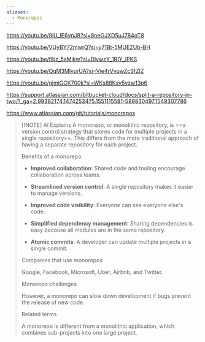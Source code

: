 ```yaml
---
aliases:
  - Monorepos
---
```

https://youtu.be/9iU_IE6vnJ8?si=8neGJXD5uJ784qT8

https://youtu.be/VUyBY72mwrQ?si=y71Bt-5MUEZUb-BH

https://youtu.be/flbz_5aMikw?si=DlvwzY_1RIY_IPKS

https://youtu.be/QqM3MlyurUA?si=Vie4rVvuwZcSfZlZ

https://youtu.be/gjmiGCK700k?si=WKs88Ksy5vzw13p6


https://support.atlassian.com/bitbucket-cloud/docs/split-a-repository-in-two/?_ga=2.99382174.1474253475.1551115581-589830497.1549307786

https://www.atlassian.com/git/tutorials/monorepos

> [!NOTE] AI Explains
> A monorepo, or monolithic repository, is ==a version control strategy that stores code for multiple projects in a single repository==. This differs from the more traditional approach of having a separate repository for each project. 
> 
> Benefits of a monorepo
> 
> - **Improved collaboration**: Shared code and tooling encourage collaboration across teams. 
> - **Streamlined version control**: A single repository makes it easier to manage versions. 
> - **Improved code visibility**: Everyone can see everyone else's code. 
> - **Simplified dependency management**: Sharing dependencies is easy because all modules are in the same repository. 
> 
> - **Atomic commits**: A developer can update multiple projects in a single commit. 
> 
> Companies that use monorepos 
> 
> Google, Facebook, Microsoft, Uber, Airbnb, and Twitter.
> 
> Monorepo challenges
> 
> However, a monorepo can slow down development if bugs prevent the release of new code. 
> 
> Related terms
> 
> A monorepo is different from a monolithic application, which combines sub-projects into one large project.